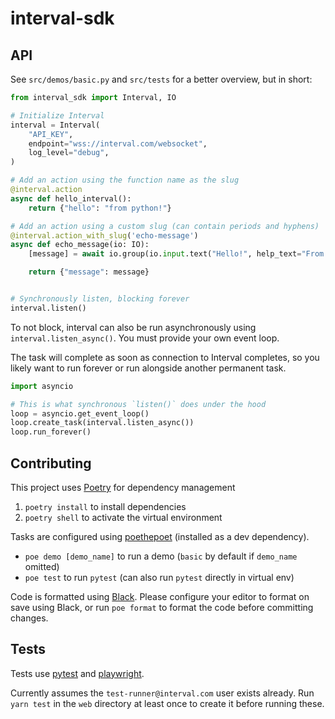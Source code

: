 # interval-sdk

## API

See `src/demos/basic.py` and `src/tests` for a better overview, but in short:

```python
from interval_sdk import Interval, IO

# Initialize Interval
interval = Interval(
    "API_KEY",
    endpoint="wss://interval.com/websocket",
    log_level="debug",
)

# Add an action using the function name as the slug
@interval.action
async def hello_interval():
    return {"hello": "from python!"}

# Add an action using a custom slug (can contain periods and hyphens)
@interval.action_with_slug('echo-message')
async def echo_message(io: IO):
    [message] = await io.group(io.input.text("Hello!", help_text="From python!"))

    return {"message": message}


# Synchronously listen, blocking forever
interval.listen()
```

To not block, interval can also be run asynchronously using
`interval.listen_async()`. You must provide your own event loop.

The task will complete as soon as connection to Interval completes, so you
likely want to run forever or run alongside another permanent task.

```python
import asyncio

# This is what synchronous `listen()` does under the hood
loop = asyncio.get_event_loop()
loop.create_task(interval.listen_async())
loop.run_forever()
```

## Contributing

This project uses [Poetry](https://python-poetry.org/) for dependency
management

1. `poetry install` to install dependencies
2. `poetry shell` to activate the virtual environment

Tasks are configured using [poethepoet](https://github.com/nat-n/poethepoet)
(installed as a dev dependency).

- `poe demo [demo_name]` to run a demo (`basic` by default if `demo_name` omitted)
- `poe test` to run `pytest` (can also run `pytest` directly in virtual env)

Code is formatted using [Black](https://github.com/psf/black). Please configure
your editor to format on save using Black, or run `poe format` to format the
code before committing changes.

## Tests

Tests use [pytest](https://docs.pytest.org/en/7.1.x/) and
[playwright](https://playwright.dev/python/).

Currently assumes the `test-runner@interval.com` user exists already.
Run `yarn test` in the `web` directory at least once to create it before
running these.
